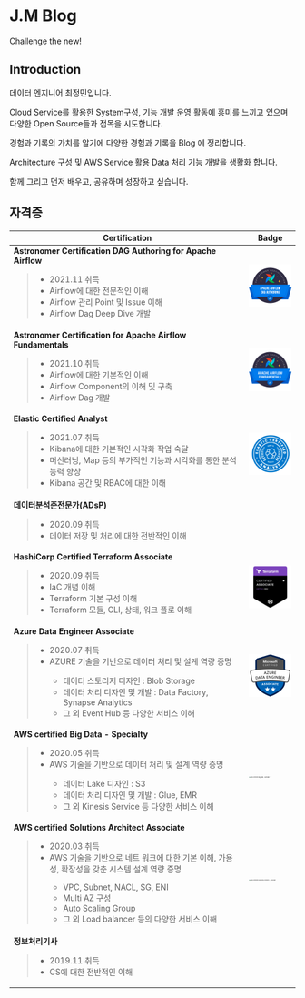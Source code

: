 # J.M Blog

Challenge the new!

## Introduction

데이터 엔지니어 최정민입니다.

Cloud Service를 활용한 System구성, 기능 개발 운영 활동에 흥미를 느끼고 있으며 다양한 Open Source들과 접목을 시도합니다.

경험과 기록의 가치를 알기에 다양한 경험과 기록을 Blog 에 정리합니다.

Architecture 구성 및 AWS Service 활용 Data 처리 기능 개발을 생활화 합니다.

함께 그리고 먼저 배우고, 공유하며 성장하고 싶습니다.

## 자격증

| Certification                                                | Badge                                                        |
| ------------------------------------------------------------ | ------------------------------------------------------------ |
| **Astronomer Certification DAG Authoring for Apache Airflow**<br /><blockquote><ul><li>2021.11 취득</li><li>Airflow에 대한 전문적인 이해</li><li>Airflow 관리 Point 및 Issue 이해</li><li>Airflow Dag Deep Dive 개발</li></ul></blockquote> | <img src="Images/Astronomer Certification DAG Authoring for Apache Airflow.png" alt="Astronomer Certification DAG Authoring for Apache Airflow" style="zoom:15%;" /> |
| **Astronomer Certification for Apache Airflow Fundamentals**<br /><blockquote><ul><li>2021.10 취득</li><li>Airflow에 대한 기본적인 이해</li><li>Airflow Component의 이해 및 구축</li><li>Airflow Dag 개발</li></ul></blockquote> | <img src="Images/Astronomer Certification for Apache Airflow Fundamentals.png" alt="Astronomer Certification for Apache Airflow Fundamentals" style="zoom:15%;" /> |
| **Elastic Certified Analyst**<br /><blockquote><ul><li>2021.07 취득</li><li>Kibana에 대한 기본적인 시각화 작업 숙달</li><li>머신러닝, Map 등의 부가적인 기능과 시각화를 통한 분석 능력 향상</li><li>Kibana 공간 및 RBAC에 대한 이해</li></ul></blockquote> | <img src="Images/Elastic Certified Analyst.png" alt="Elastic Certified Analyst" style="zoom:50%;" /> |
| **데이터분석준전문가(ADsP)**<br /><blockquote><ul><li>2020.09 취득</li><li>데이터 저장 및 처리에 대한 전반적인 이해</li></ul></blockquote> |                                                              |
| **HashiCorp Certified Terraform Associate**<br /><blockquote><ul><li>2020.09 취득</li><li>IaC 개념 이해</li><li>Terraform 기본 구성 이해</li><li>Terraform 모듈, CLI, 상태, 워크 플로 이해</li></ul></blockquote> | <img src="Images/HashiCorp Certified Terraform Associate.png" alt="HashiCorp Certified Terraform Associate" style="zoom:15%;" /> |
| **Azure  Data Engineer Associate**<br /><blockquote><ul><li>2020.07 취득</li><li>AZURE 기술을 기반으로 데이터 처리 및 설계 역량 증명</li><ul><li>데이터 스토리지 디자인 : Blob Storage</li><li>데이터 처리 디자인 및 개발 : Data Factory, Synapse Analytics</li><li>그 외 Event Hub 등 다양한 서비스 이해</li></ul></ul></blockquote> | <img src="Images/Microsoft Certified Azure Data Engineer Associate.png" alt="Microsoft Certified Azure Data Engineer Associate" style="zoom:15%;" /> |
| **AWS certified  Big Data - Specialty**<br /><blockquote><ul><li>2020.05 취득</li><li>AWS 기술을 기반으로 데이터 처리 및 설계 역량 증명</li><ul><li>  데이터 Lake 디자인 : S3 </li><li>데이터 처리 디자인 및 개발 : Glue, EMR</li><li>그 외 Kinesis Service 등 다양한 서비스 이해</li></ul></ul></blockquote> | <img src="Images/AWS Certified Big Data – Specialty.png" alt="AWS Certified Big Data – Specialty" style="zoom:15%;" /> |
| **AWS certified  Solutions Architect  Associate**<br /><blockquote><ul><li>2020.03 취득</li><li>AWS 기술을 기반으로 네트 워크에 대한 기본 이해, 가용성, 확장성을 갖춘 시스템 설계 역량 증명</li><ul><li>VPC, Subnet, NACL, SG, ENI</li><li>Multi AZ 구성</li><li>Auto Scaling Group</li><li>그 외 Load balancer 등의 다양한 서비스 이해 </li></ul></ul></blockquote> | <img src="Images/AWS Certified Solutions Architect – Associate.png" alt="AWS Certified Solutions Architect – Associate" style="zoom:15%;" /> |
| **정보처리기사**<br /><blockquote><ul><li>2019.11 취득</li><li>CS에 대한 전반적인 이해</li></ul></blockquote> |                                                              |
